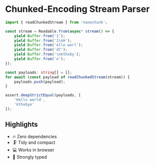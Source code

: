 # Chunked-Encoding Stream Parser

```ts
import { readChunkedStream } from 'nanochunk';

const stream = Readable.from(async* stream() => {
    yield Buffer.from('1');
    yield Buffer.from('1\nH');
    yield Buffer.from('ello worl');
    yield Buffer.from('d7');
    yield Buffer.from('\nkthxby');
    yield Buffer.from('e');
});

const payloads: string[] = [];
for await (const payload of readChunkedStream(stream)) {
    payloads.push(payload);
}

assert.deepStrictEqual(payloads, [
    'Hello world',
    'kthxbye'
]);
```

## Highlights

- 🔥 Zero dependencies
- 🗜 Tidy and compact
- 💻 Works in browser
- 🔬 Strongly typed
